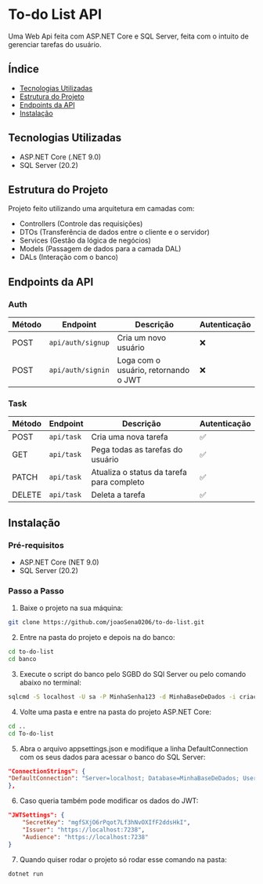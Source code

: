 # To-do List API

Uma Web Api feita com ASP.NET Core e SQL Server, feita com o intuito de gerenciar tarefas do usuário.

## Índice

* [Tecnologias Utilizadas](#tecnologias-utilizadas)
* [Estrutura do Projeto](#estrutura-do-projeto)
* [Endpoints da API](#endpoints-da-api)
* [Instalação](#instalacao)

## Tecnologias Utilizadas

- ASP.NET Core (.NET 9.0)
- SQL Server (20.2)

## Estrutura do Projeto

Projeto feito utilizando uma arquitetura em camadas com:
- Controllers (Controle das requisições)
- DTOs (Transferência de dados entre o cliente e o servidor)
- Services (Gestão da lógica de negócios)
- Models (Passagem de dados para a camada DAL)
- DALs (Interação com o banco)

## Endpoints da API

### Auth

| Método | Endpoint          | Descrição                            | Autenticação |
|--------|-------------------|--------------------------------------|--------------|
| POST   | `api/auth/signup` | Cria um novo usuário                 | ❌           |
| POST   | `api/auth/signin` | Loga com o usuário, retornando o JWT | ❌           |

### Task

| Método | Endpoint   | Descrição                                 | Autenticação |
|--------|------------|-------------------------------------------|--------------|
| POST   | `api/task` | Cria uma nova tarefa                      | ✅           |           
| GET    | `api/task` | Pega todas as tarefas do usuário          | ✅           |
| PATCH  | `api/task` | Atualiza o status da tarefa para completo | ✅           |
| DELETE | `api/task` | Deleta a tarefa                           | ✅           |

## Instalação

### Pré-requisitos

- ASP.NET Core (NET 9.0)
- SQL Server (20.2)

### Passo a Passo

1. Baixe o projeto na sua máquina:
```bash
git clone https://github.com/joaoSena0206/to-do-list.git
```
2. Entre na pasta do projeto e depois na do banco:
```bash
cd to-do-list
cd banco
```
3. Execute o script do banco pelo SGBD do SQl Server ou pelo comando abaixo no terminal:
```bash
sqlcmd -S localhost -U sa -P MinhaSenha123 -d MinhaBaseDeDados -i criacao.sql
```
4. Volte uma pasta e entre na pasta do projeto ASP.NET Core:
```bash
cd ..
cd To-do-list
```
5. Abra o arquivo appsettings.json e modifique a linha DefaultConnection com os seus dados para acessar o banco do SQL Server:
```json
"ConnectionStrings": {
"DefaultConnection": "Server=localhost; Database=MinhaBaseDeDados; User Id=sa; Password=MinhaSenha123; TrustServerCertificate=True;"
},
```
6. Caso queria também pode modificar os dados do JWT:
```json
"JWTSettings": {
	"SecretKey": "mgfSXjO6rPqot7Lf3hNvOXIfF2ddsHkI",
	"Issuer": "https://localhost:7238",
	"Audience": "https://localhost:7238"
}
```
7. Quando quiser rodar o projeto só rodar esse comando na pasta:
```bash
dotnet run
```